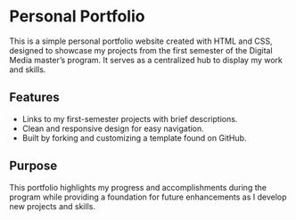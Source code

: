 # Personal Portfolio

This is a simple personal portfolio website created with HTML and CSS, designed to showcase my projects from the first semester of the Digital Media master’s program. It serves as a centralized hub to display my work and skills.

## Features
- Links to my first-semester projects with brief descriptions.
- Clean and responsive design for easy navigation.
- Built by forking and customizing a template found on GitHub.
  
## Purpose
This portfolio highlights my progress and accomplishments during the program while providing a foundation for future enhancements as I develop new projects and skills.




